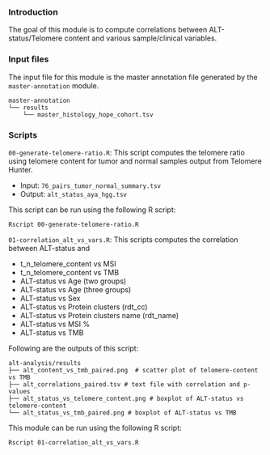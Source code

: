 
### Introduction

The goal of this module is to compute correlations between ALT-status/Telomere content and various sample/clinical variables. 

### Input files 

The input file for this module is the master annotation file generated by the `master-annotation` module. 

```
master-annotation
└── results
    └── master_histology_hope_cohort.tsv
```

### Scripts

`00-generate-telomere-ratio.R`: This script computes the telomere ratio using telomere content for tumor and normal samples output from Telomere Hunter.

- Input: `76_pairs_tumor_normal_summary.tsv`
- Output: `alt_status_aya_hgg.tsv`

This script can be run using the following R script:

```
Rscript 00-generate-telomere-ratio.R
```



`01-correlation_alt_vs_vars.R`: This scripts computes the correlation between ALT-status and 

 - t_n_telomere_content vs MSI 
 - t_n_telomere_content vs TMB 
 - ALT-status vs Age (two groups) 
 - ALT-status vs Age (three groups) 
 - ALT-status vs Sex
 - ALT-status vs Protein clusters (rdt_cc) 
 - ALT-status vs Protein clusters name (rdt_name)
 - ALT-status vs MSI %
 - ALT-status vs TMB

Following are the outputs of this script:
```
alt-analysis/results
├── alt_content_vs_tmb_paired.png  # scatter plot of telomere-content vs TMB
├── alt_correlations_paired.tsv # text file with correlation and p-values
├── alt_status_vs_telomere_content.png # boxplot of ALT-status vs telomere-content
└── alt_status_vs_tmb_paired.png # boxplot of ALT-status vs TMB
```

This module can be run using the following R script:

```
Rscript 01-correlation_alt_vs_vars.R
```
